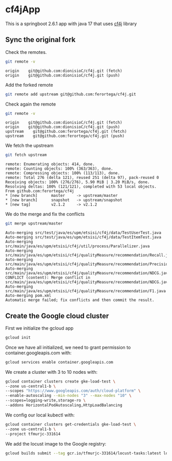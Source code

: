 # cf4jApp

This is a springboot 2.6.1 app with java 17 that uses [cf4j](https://github.com/ferortega/cf4j) library

## Sync the original fork 

Check the remotes.

```bash
git remote -v
```

```
origin    git@github.com:dionisioC/cf4j.git (fetch)
origin    git@github.com:dionisioC/cf4j.git (push)
```

Add the forked remote 

```bash
git remote add upstream git@github.com:ferortega/cf4j.git
```

Check again the remote

```bash
git remote -v
```

```
origin    git@github.com:dionisioC/cf4j.git (fetch)
origin    git@github.com:dionisioC/cf4j.git (push)
upstream    git@github.com:ferortega/cf4j.git (fetch)
upstream    git@github.com:ferortega/cf4j.git (push)
```

We fetch the upstream

```bash
git fetch upstream
```

```
remote: Enumerating objects: 414, done.
remote: Counting objects: 100% (363/363), done.
remote: Compressing objects: 100% (113/113), done.
remote: Total 276 (delta 121), reused 251 (delta 97), pack-reused 0
Receiving objects: 100% (276/276), 5.90 MiB | 3.20 MiB/s, done.
Resolving deltas: 100% (121/121), completed with 53 local objects.
From github.com:ferortega/cf4j
* [new branch]      master     -> upstream/master
* [new branch]      snapshot   -> upstream/snapshot
* [new tag]         v2.1.2     -> v2.1.2
```

We do the merge and fix the conflicts

```bash
git merge upstream/master
```

```
Auto-merging src/test/java/es/upm/etsisi/cf4j/data/TestUserTest.java
Auto-merging src/test/java/es/upm/etsisi/cf4j/data/TestItemTest.java
Auto-merging src/main/java/es/upm/etsisi/cf4j/util/process/Parallelizer.java
Auto-merging src/main/java/es/upm/etsisi/cf4j/qualityMeasure/recommendation/Recall.java
Auto-merging src/main/java/es/upm/etsisi/cf4j/qualityMeasure/recommendation/Precision.java
Auto-merging src/main/java/es/upm/etsisi/cf4j/qualityMeasure/recommendation/NDCG.java
CONFLICT (content): Merge conflict in src/main/java/es/upm/etsisi/cf4j/qualityMeasure/recommendation/NDCG.java
Auto-merging src/main/java/es/upm/etsisi/cf4j/qualityMeasure/recommendation/F1.java
Auto-merging pom.xml
Automatic merge failed; fix conflicts and then commit the result.
```

## Create the Google cloud cluster

First we initialize the gcloud app

```bash
gcloud init
```
Once we have all initialized, we need to grant permission to container.googleapis.com with:

```bash
gcloud services enable container.googleapis.com
```

We create a cluster with 3 to 10 nodes with:

```bash
gcloud container clusters create gke-load-test \
--zone us-central1-b \
--scopes "https://www.googleapis.com/auth/cloud-platform" \
--enable-autoscaling --min-nodes "3" --max-nodes "10" \
--scopes=logging-write,storage-ro \
--addons HorizontalPodAutoscaling,HttpLoadBalancing
```

We config our local kubectl with:

```bash
gcloud container clusters get-credentials gke-load-test \                                                                                     
--zone us-central1-b \
--project tfmurjc-331614
```

We add the locust image to the Google registry:

```bash
gcloud builds submit --tag gcr.io/tfmurjc-331614/locust-tasks:latest locust-image
```
